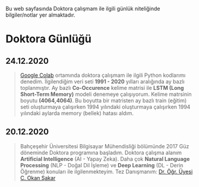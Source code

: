 Bu web sayfasında Doktora çalışmam ile ilgili günlük niteliğinde bilgiler/notlar yer almaktadır.

# Doktora Günlüğü
## 24.12.2020
>[Google Colab](https://colab.research.google.com/) ortamında doktora çalışmam ile ilgili 
>Python kodlarımı denedim. İlgilendiğim veri seti **1991 - 2020** yılları aralığında ay bazlı
>toplanmıştır. Ay bazlı **Co-Occurence** kelime matrisi ile **LSTM (Long Short-Term Memory)** 
>modeli denemeye çalışıyorum. Kelime matrsinin boyutu **(4064,4064)**. Bu boyutta bir matristen 
>ay bazlı train (eğitim) seti oluşturmaya çalışırken 1994 yılındaki oluşturmaya çalışırken 1994 
>yılındaki aylarda memory (bellek) hatası aldım.


## 20.12.2020
>Bahçeşehir Üniversitesi Bilgisayar Mühendisliği bölümünde 2017 Güz döneminde
>Doktora programına başladım. Doktora çalışma alanım **Artificial Intelligence**
>(AI - Yapay Zeka). Daha çok **Natural Language Processing** (NLP - Doğal Dil İşleme)
>ve **Deep Learning** (DL - Derin Öğrenme) konuları ile ilgilenmekteyim.
>Tez Danışmanım: [Dr. Öğr. Üyesi C. Okan Şakar](https://akademik.bahcesehir.edu.tr/web/cemalokansakar/tr/index.html)


